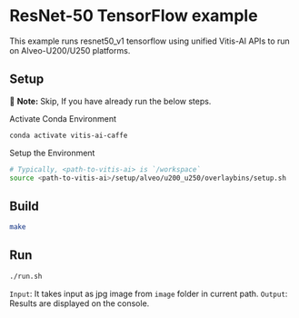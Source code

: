 # ResNet-50 TensorFlow example

This example runs resnet50_v1 tensorflow using unified Vitis-AI APIs to run on Alveo-U200/U250 platforms.

## Setup

:pushpin: **Note:** Skip, If you have already run the below steps.

Activate Conda Environment

```sh
conda activate vitis-ai-caffe
```
Setup the Environment

```sh
# Typically, <path-to-vitis-ai> is `/workspace`
source <path-to-vitis-ai>/setup/alveo/u200_u250/overlaybins/setup.sh
```

## Build

```sh
make
```

## Run

```sh
./run.sh
```

`Input`: It takes input as jpg image from `image` folder in current path.
`Output`: Results are displayed on the console.

